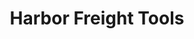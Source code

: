 ---
title: "Harbor Freight Tools"
url: /fort-worth-eastchase/harbor-freight-tools/
shop: hardware
---